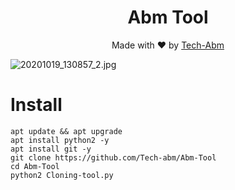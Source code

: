 <h1 align="center">
  Abm Tool
</h1>
</div>
<p align="center">
  Made with ❤️ by <a href="https://github.com/Tech-abm">Tech-Abm</a>

![20201019_130857_2.jpg](https://user-images.githubusercontent.com/52023076/96418758-ae69aa00-120c-11eb-9b1e-d2a96c436559.jpg)

 # Install 
  ```
  apt update && apt upgrade 
  apt install python2 -y
  apt install git -y
  git clone https://github.com/Tech-abm/Abm-Tool
  cd Abm-Tool 
  python2 Cloning-tool.py 
  ```
 
  
